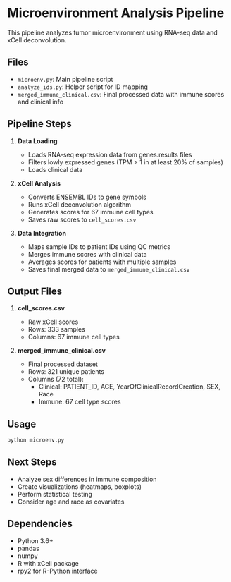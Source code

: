 # Microenvironment Analysis Pipeline

This pipeline analyzes tumor microenvironment using RNA-seq data and xCell deconvolution.

## Files
- `microenv.py`: Main pipeline script
- `analyze_ids.py`: Helper script for ID mapping
- `merged_immune_clinical.csv`: Final processed data with immune scores and clinical info

## Pipeline Steps

1. **Data Loading**
   - Loads RNA-seq expression data from genes.results files
   - Filters lowly expressed genes (TPM > 1 in at least 20% of samples)
   - Loads clinical data

2. **xCell Analysis**
   - Converts ENSEMBL IDs to gene symbols
   - Runs xCell deconvolution algorithm
   - Generates scores for 67 immune cell types
   - Saves raw scores to `cell_scores.csv`

3. **Data Integration**
   - Maps sample IDs to patient IDs using QC metrics
   - Merges immune scores with clinical data
   - Averages scores for patients with multiple samples
   - Saves final merged data to `merged_immune_clinical.csv`

## Output Files

1. **cell_scores.csv**
   - Raw xCell scores
   - Rows: 333 samples
   - Columns: 67 immune cell types

2. **merged_immune_clinical.csv**
   - Final processed dataset
   - Rows: 321 unique patients
   - Columns (72 total):
     - Clinical: PATIENT_ID, AGE, YearOfClinicalRecordCreation, SEX, Race
     - Immune: 67 cell type scores

## Usage
```bash
python microenv.py
```

## Next Steps
- Analyze sex differences in immune composition
- Create visualizations (heatmaps, boxplots)
- Perform statistical testing
- Consider age and race as covariates

## Dependencies
- Python 3.6+
- pandas
- numpy
- R with xCell package
- rpy2 for R-Python interface 